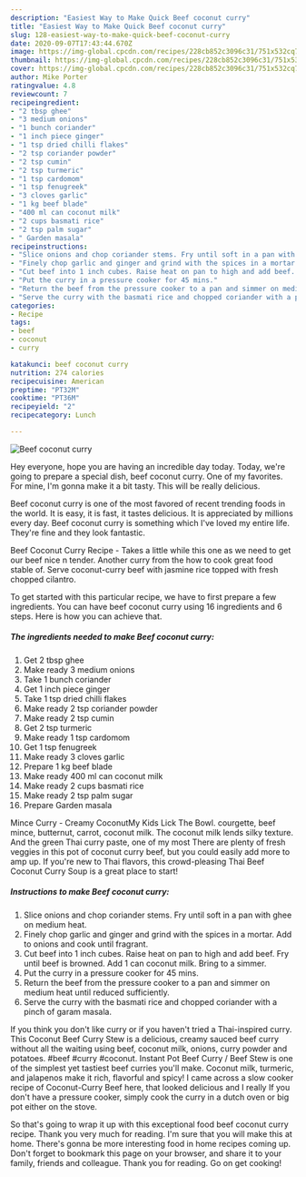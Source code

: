 ```yaml
---
description: "Easiest Way to Make Quick Beef coconut curry"
title: "Easiest Way to Make Quick Beef coconut curry"
slug: 128-easiest-way-to-make-quick-beef-coconut-curry
date: 2020-09-07T17:43:44.670Z
image: https://img-global.cpcdn.com/recipes/228cb852c3096c31/751x532cq70/beef-coconut-curry-recipe-main-photo.jpg
thumbnail: https://img-global.cpcdn.com/recipes/228cb852c3096c31/751x532cq70/beef-coconut-curry-recipe-main-photo.jpg
cover: https://img-global.cpcdn.com/recipes/228cb852c3096c31/751x532cq70/beef-coconut-curry-recipe-main-photo.jpg
author: Mike Porter
ratingvalue: 4.8
reviewcount: 7
recipeingredient:
- "2 tbsp ghee"
- "3 medium onions"
- "1 bunch coriander"
- "1 inch piece ginger"
- "1 tsp dried chilli flakes"
- "2 tsp coriander powder"
- "2 tsp cumin"
- "2 tsp turmeric"
- "1 tsp cardomom"
- "1 tsp fenugreek"
- "3 cloves garlic"
- "1 kg beef blade"
- "400 ml can coconut milk"
- "2 cups basmati rice"
- "2 tsp palm sugar"
- " Garden masala"
recipeinstructions:
- "Slice onions and chop coriander stems. Fry until soft in a pan with ghee on medium heat."
- "Finely chop garlic and ginger and grind with the spices in a mortar. Add to onions and cook until fragrant."
- "Cut beef into 1 inch cubes. Raise heat on pan to high and add beef. Fry until beef is browned. Add 1 can coconut milk. Bring to a simmer."
- "Put the curry in a pressure cooker for 45 mins."
- "Return the beef from the pressure cooker to a pan and simmer on medium heat until reduced sufficiently."
- "Serve the curry with the basmati rice and chopped coriander with a pinch of garam masala."
categories:
- Recipe
tags:
- beef
- coconut
- curry

katakunci: beef coconut curry 
nutrition: 274 calories
recipecuisine: American
preptime: "PT32M"
cooktime: "PT36M"
recipeyield: "2"
recipecategory: Lunch

---
```



![Beef coconut curry](https://img-global.cpcdn.com/recipes/228cb852c3096c31/751x532cq70/beef-coconut-curry-recipe-main-photo.jpg)

Hey everyone, hope you are having an incredible day today. Today, we're going to prepare a special dish, beef coconut curry. One of my favorites. For mine, I'm gonna make it a bit tasty. This will be really delicious.

Beef coconut curry is one of the most favored of recent trending foods in the world. It is easy, it is fast, it tastes delicious. It is appreciated by millions every day. Beef coconut curry is something which I've loved my entire life. They're fine and they look fantastic.

Beef Coconut Curry Recipe - Takes a little while this one as we need to get our beef nice n tender. Another curry from the how to cook great food stable of. Serve coconut-curry beef with jasmine rice topped with fresh chopped cilantro.


To get started with this particular recipe, we have to first prepare a few ingredients. You can have beef coconut curry using 16 ingredients and 6 steps. Here is how you can achieve that.

<!--inarticleads1-->

##### The ingredients needed to make Beef coconut curry:

1. Get 2 tbsp ghee
1. Make ready 3 medium onions
1. Take 1 bunch coriander
1. Get 1 inch piece ginger
1. Take 1 tsp dried chilli flakes
1. Make ready 2 tsp coriander powder
1. Make ready 2 tsp cumin
1. Get 2 tsp turmeric
1. Make ready 1 tsp cardomom
1. Get 1 tsp fenugreek
1. Make ready 3 cloves garlic
1. Prepare 1 kg beef blade
1. Make ready 400 ml can coconut milk
1. Make ready 2 cups basmati rice
1. Make ready 2 tsp palm sugar
1. Prepare  Garden masala


Mince Curry - Creamy CoconutMy Kids Lick The Bowl. courgette, beef mince, butternut, carrot, coconut milk. The coconut milk lends silky texture. And the green Thai curry paste, one of my most There are plenty of fresh veggies in this pot of coconut curry beef, but you could easily add more to amp up. If you&#39;re new to Thai flavors, this crowd-pleasing Thai Beef Coconut Curry Soup is a great place to start! 

<!--inarticleads2-->

##### Instructions to make Beef coconut curry:

1. Slice onions and chop coriander stems. Fry until soft in a pan with ghee on medium heat.
1. Finely chop garlic and ginger and grind with the spices in a mortar. Add to onions and cook until fragrant.
1. Cut beef into 1 inch cubes. Raise heat on pan to high and add beef. Fry until beef is browned. Add 1 can coconut milk. Bring to a simmer.
1. Put the curry in a pressure cooker for 45 mins.
1. Return the beef from the pressure cooker to a pan and simmer on medium heat until reduced sufficiently.
1. Serve the curry with the basmati rice and chopped coriander with a pinch of garam masala.


If you think you don&#39;t like curry or if you haven&#39;t tried a Thai-inspired curry. This Coconut Beef Curry Stew is a delicious, creamy sauced beef curry without all the waiting using beef, coconut milk, onions, curry powder and potatoes. #beef #curry #coconut. Instant Pot Beef Curry / Beef Stew is one of the simplest yet tastiest beef curries you&#39;ll make. Coconut milk, turmeric, and jalapenos make it rich, flavorful and spicy! I came across a slow cooker recipe of Coconut-Curry Beef here, that looked delicious and I really If you don&#39;t have a pressure cooker, simply cook the curry in a dutch oven or big pot either on the stove. 

So that's going to wrap it up with this exceptional food beef coconut curry recipe. Thank you very much for reading. I'm sure that you will make this at home. There's gonna be more interesting food in home recipes coming up. Don't forget to bookmark this page on your browser, and share it to your family, friends and colleague. Thank you for reading. Go on get cooking!
